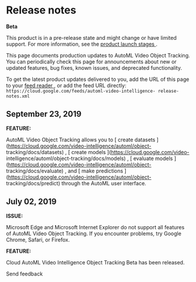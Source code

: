 #  Release notes

**Beta**

This product is in a pre-release state and might change or have limited
support. For more information, see the [ product launch stages
](/products#product-launch-stages) .

This page documents production updates to AutoML Video Object Tracking. You
can periodically check this page for announcements about new or updated
features, bug fixes, known issues, and deprecated functionality.

To get the latest product updates delivered to you, add the URL of this page
to your [ feed reader
](https://wikipedia.org/wiki/Comparison_of_feed_aggregators) , or add the feed
URL directly: ` https://cloud.google.com/feeds/automl-video-intelligence-
release-notes.xml `

##  September 23, 2019

**FEATURE:**

AutoML Video Object Tracking allows you to [ create datasets
](https://cloud.google.com/video-intelligence/automl/object-
tracking/docs/datasets) , [ create models ](https://cloud.google.com/video-
intelligence/automl/object-tracking/docs/models) , [ evaluate models
](https://cloud.google.com/video-intelligence/automl/object-
tracking/docs/evaluate) , and [ make predictions
](https://cloud.google.com/video-intelligence/automl/object-
tracking/docs/predict) through the AutoML user interface.

##  July 02, 2019

**ISSUE:**

Microsoft Edge and Microsoft Internet Explorer do not support all features of
AutoML Video Object Tracking. If you encounter problems, try Google Chrome,
Safari, or Firefox.

**FEATURE:**

Cloud AutoML Video Intelligence Object Tracking Beta has been released.

Send feedback

